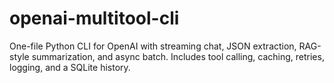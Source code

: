 # openai-multitool-cli
One-file Python CLI for OpenAI with streaming chat, JSON extraction, RAG-style summarization, and async batch. Includes tool calling, caching, retries, logging, and a SQLite history.
